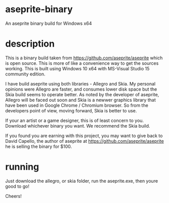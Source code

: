 # aseprite-binary
An aseprite binary build for Windows x64

# description
This is a binary build taken from https://github.com/aseprite/aseprite which is open source.  This is more of like a convenience way to get the sources working.  This is built using Windows 10 x64 with MS-Visual Studio 15 community edition.

I have build aseprite using both libraries - Allegro and Skia.  My personal opinions were Allegro are faster, and consumes lower disk space but the Skia build seems to operate better.  As noted by the developer of aseprite, Allegro will be faced out soon and Skia is a newwer graphics library that have been used in Google Chrome / Chromium browser.  So from the developers point of view, moving forward, Skia is better to use.  

If your an artist or a game designer, this is of least concern to you.  Download whichever binary you want.  We recommend the Skia build.

If you found you are earning with this project, you may want to give back to David Capello, the author of aseprite at https://github.com/aseprite/aseprite he is selling the binary for $100.

# running

Just download the allegro, or skia folder, run the aseprite.exe, then youre good to go!

Cheers!
